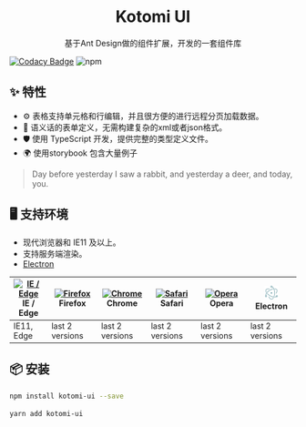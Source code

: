 <h1 align="center">Kotomi UI</h1>
<div align="center">基于Ant Design做的组件扩展，开发的一套组件库</div>


[![Codacy Badge](https://api.codacy.com/project/badge/Grade/e250572478fe40f18b4164d325c78176)](https://www.codacy.com/gh/Kotomi-Team/kotomi-ui?utm_source=github.com&amp;utm_medium=referral&amp;utm_content=Kotomi-Team/kotomi-ui&amp;utm_campaign=Badge_Grade) ![![npm](https://www.npmjs.com/package/kotomi-ui)](https://img.shields.io/npm/dw/kotomi-ui?label=npm)

## ✨ 特性

- ⚙️ 表格支持单元格和行编辑，并且很方便的进行远程分页加载数据。
- 🌈 语义话的表单定义，无需构建复杂的xml或者json格式。
- 🛡 使用 TypeScript 开发，提供完整的类型定义文件。
- 🌍 使用storybook 包含大量例子

> Day before yesterday I saw a rabbit, and yesterday a deer, and today, you.

## 🖥 支持环境

- 现代浏览器和 IE11 及以上。
- 支持服务端渲染。
- [Electron](http://electron.atom.io/)

| [<img src="https://raw.githubusercontent.com/alrra/browser-logos/master/src/edge/edge_48x48.png" alt="IE / Edge" width="24px" height="24px" />](http://godban.github.io/browsers-support-badges/)</br>IE / Edge | [<img src="https://raw.githubusercontent.com/alrra/browser-logos/master/src/firefox/firefox_48x48.png" alt="Firefox" width="24px" height="24px" />](http://godban.github.io/browsers-support-badges/)</br>Firefox | [<img src="https://raw.githubusercontent.com/alrra/browser-logos/master/src/chrome/chrome_48x48.png" alt="Chrome" width="24px" height="24px" />](http://godban.github.io/browsers-support-badges/)</br>Chrome | [<img src="https://raw.githubusercontent.com/alrra/browser-logos/master/src/safari/safari_48x48.png" alt="Safari" width="24px" height="24px" />](http://godban.github.io/browsers-support-badges/)</br>Safari | [<img src="https://raw.githubusercontent.com/alrra/browser-logos/master/src/opera/opera_48x48.png" alt="Opera" width="24px" height="24px" />](http://godban.github.io/browsers-support-badges/)</br>Opera | [<img src="https://raw.githubusercontent.com/alrra/browser-logos/master/src/electron/electron_48x48.png" alt="Electron" width="24px" height="24px" />](http://godban.github.io/browsers-support-badges/)</br>Electron |
| --- | --- | --- | --- | --- | --- |
| IE11, Edge | last 2 versions | last 2 versions | last 2 versions | last 2 versions | last 2 versions |

## 📦 安装

```bash
npm install kotomi-ui --save
```

```bash
yarn add kotomi-ui
```



